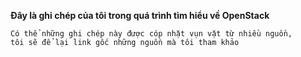 ﻿**Đây là ghi chép của tôi trong quá trình tìm hiểu về OpenStack**

```
Có thể những ghi chép này được cóp nhặt vụn vặt từ nhiều nguồn, 
tôi sẽ để lại link gốc những nguồn mà tôi tham khảo
```